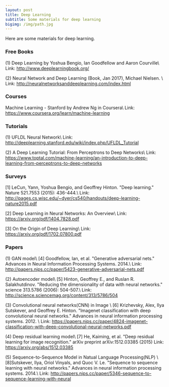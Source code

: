 ```yaml
---
layout: post
title: Deep Learning
subtitle: Some materials for deep learning
bigimg: /img/path.jpg
---
```


Here are some materials for deep learning.

### Free Books

(1) Deep Learning by Yoshua Bengio, Ian Goodfellow and Aaron Courville\\
Link: http://www.deeplearningbook.org/

(2) Neural Network and Deep Learning (Book, Jan 2017), Michael Nielsen. \\
Link: http://neuralnetworksanddeeplearning.com/index.html

### Courses

Machine Learning - Stanford by Andrew Ng in Coursera\\
Link: https://www.coursera.org/learn/machine-learning

### Tutorials

(1) UFLDL Neural Network\\
Link: http://deeplearning.stanford.edu/wiki/index.php/UFLDL_Tutorial

(2) A Deep Learning Tutorial: From Perceptrons to Deep Networks\\
Link: https://www.toptal.com/machine-learning/an-introduction-to-deep-learning-from-perceptrons-to-deep-networks

### Surveys

[1] LeCun, Yann, Yoshua Bengio, and Geoffrey Hinton. "Deep learning." Nature 521.7553 (2015): 436-444.\\
Link: http://pages.cs.wisc.edu/~dyer/cs540/handouts/deep-learning-nature2015.pdf

[2] Deep Learning in Neural Networks: An Overview\\
Link: https://arxiv.org/pdf/1404.7828.pdf

[3] On the Origin of Deep Learning\\
Link: https://arxiv.org/pdf/1702.07800.pdf

### Papers

(1) GAN model\\
[4] Goodfellow, Ian, et al. "Generative adversarial nets." Advances in Neural Information Processing Systems. 2014.\\
Link: http://papers.nips.cc/paper/5423-generative-adversarial-nets.pdf

(2) Autoencoder model\\
[5] Hinton, Geoffrey E., and Ruslan R. Salakhutdinov. "Reducing the dimensionality of data with neural networks." science 313.5786 (2006): 504-507.\\
Link: http://science.sciencemag.org/content/313/5786/504

(3) Convolutional neural networks(CNN) in Image \\
[6] Krizhevsky, Alex, Ilya Sutskever, and Geoffrey E. Hinton. "Imagenet classification with deep convolutional neural networks." Advances in neural information processing systems. 2012. \\
Link: https://papers.nips.cc/paper/4824-imagenet-classification-with-deep-convolutional-neural-networks.pdf

(4) Deep residual learning model\\
[7] He, Kaiming, et al. "Deep residual learning for image recognition." arXiv preprint arXiv:1512.03385 (2015)
Link: https://arxiv.org/abs/1512.03385

(5) Sequence-to-Sequence Model in Natual Language Processing(NLP) \\
[8]Sutskever, Ilya, Oriol Vinyals, and Quoc V. Le. "Sequence to sequence learning with neural networks." Advances in neural information processing systems. 2014.\\
Link: http://papers.nips.cc/paper/5346-sequence-to-sequence-learning-with-neural
